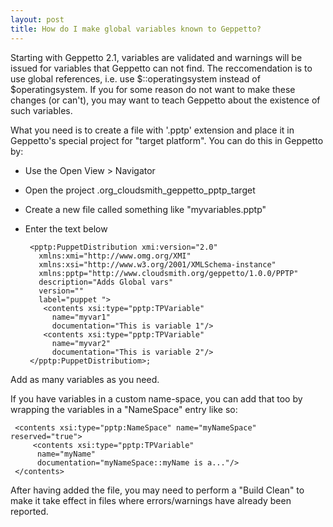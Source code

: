 ```yaml
---
layout: post
title: How do I make global variables known to Geppetto?
---
```

Starting with Geppetto 2.1, variables are validated and warnings will be issued for variables that Geppetto can not find.
The reccomendation is to use global references, i.e. use $::operatingsystem instead of $operatingsystem.
If you for some reason do not want to make these changes (or can't), you may want to teach Geppetto about the existence
of such variables.

What you need is to create a file with '.pptp' extension and place it in Geppetto's special project for "target platform".
You can do this in Geppetto by:

* Use the Open View > Navigator
* Open the project .org_cloudsmith_geppetto_pptp_target
* Create a new file called something like "myvariables.pptp"
* Enter the text below

     <?xml version="1.0" encoding="ASCII"?>
       <pptp:PuppetDistribution xmi:version="2.0"
         xmlns:xmi="http://www.omg.org/XMI"
         xmlns:xsi="http://www.w3.org/2001/XMLSchema-instance"
         xmlns:pptp="http://www.cloudsmith.org/geppetto/1.0.0/PPTP"
         description="Adds Global vars"
         version=""
         label="puppet ">
          <contents xsi:type="pptp:TPVariable"
            name="myvar1"
            documentation="This is variable 1"/>
          <contents xsi:type="pptp:TPVariable"
            name="myvar2"
            documentation="This is variable 2"/>
       </pptp:PuppetDistributiom>;

Add as many variables as you need.

If you have variables in a custom name-space, you can add that too by wrapping the variables in a "NameSpace" entry like so:

     <contents xsi:type="pptp:NameSpace" name="myNameSpace" reserved="true">
         <contents xsi:type="pptp:TPVariable"
          name="myName"
          documentation="myNameSpace::myName is a..."/>
     </contents>

After having added the file, you may need to perform a "Build Clean" to make it take effect in files where errors/warnings have already been reported.

